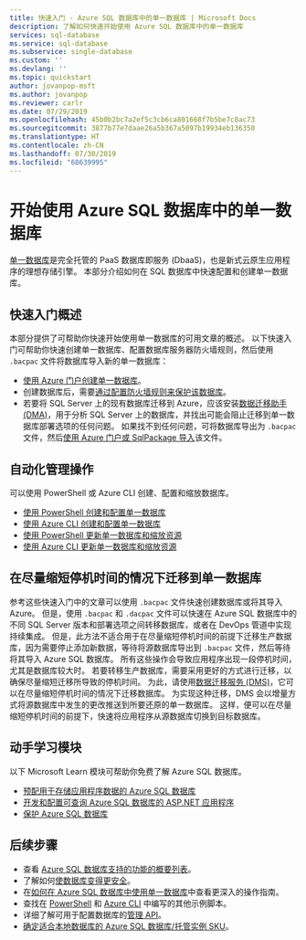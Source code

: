 ```yaml
---
title: 快速入门 - Azure SQL 数据库中的单一数据库 | Microsoft Docs
description: 了解如何快速开始使用 Azure SQL 数据库中的单一数据库
services: sql-database
ms.service: sql-database
ms.subservice: single-database
ms.custom: ''
ms.devlang: ''
ms.topic: quickstart
author: jovanpop-msft
ms.author: jovanpop
ms.reviewer: carlr
ms.date: 07/29/2019
ms.openlocfilehash: 45b0b2bc7a2ef5c3cb6ca801668f7b5be7c8ac73
ms.sourcegitcommit: 3877b77e7daae26a5b367a5097b19934eb136350
ms.translationtype: HT
ms.contentlocale: zh-CN
ms.lasthandoff: 07/30/2019
ms.locfileid: "68639995"
---
```

# <a name="getting-started-with-single-databases-in-azure-sql-database"></a>开始使用 Azure SQL 数据库中的单一数据库

[单一数据库](sql-database-single-index.yml)是完全托管的 PaaS 数据库即服务 (DbaaS)，也是新式云原生应用程序的理想存储引擎。 本部分介绍如何在 SQL 数据库中快速配置和创建单一数据库。

## <a name="quickstart-overview"></a>快速入门概述

本部分提供了可帮助你快速开始使用单一数据库的可用文章的概述。 以下快速入门可帮助你快速创建单一数据库、配置数据库服务器防火墙规则，然后使用 `.bacpac` 文件将数据库导入新的单一数据库：

- [使用 Azure 门户创建单一数据库](sql-database-single-database-get-started.md)。
- 创建数据库后，需要[通过配置防火墙规则来保护该数据库](sql-database-server-level-firewall-rule.md)。
- 若要将 SQL Server 上的现有数据库迁移到 Azure，应该安装[数据迁移助手 (DMA)](https://www.microsoft.com/download/details.aspx?id=53595)，用于分析 SQL Server 上的数据库，并找出可能会阻止迁移到单一数据库部署选项的任何问题。 如果找不到任何问题，可将数据库导出为 `.bacpac` 文件，然后[使用 Azure 门户或 SqlPackage 导入](sql-database-import.md)该文件。

## <a name="automating-management-operations"></a>自动化管理操作

可以使用 PowerShell 或 Azure CLI 创建、配置和缩放数据库。

- [使用 PowerShell 创建和配置单一数据库](scripts/sql-database-create-and-configure-database-powershell.md)
- [使用 Azure CLI 创建和配置单一数据库](scripts/sql-database-create-and-configure-database-cli.md)
- [使用 PowerShell 更新单一数据库和缩放资源](scripts/sql-database-monitor-and-scale-database-powershell.md)
- [使用 Azure CLI 更新单一数据库和缩放资源](scripts/sql-database-monitor-and-scale-database-cli.md)

## <a name="migrating-to-a-single-database-with-minimal-downtime"></a>在尽量缩短停机时间的情况下迁移到单一数据库

参考这些快速入门中的文章可以使用 `.bacpac` 文件快速创建数据库或将其导入 Azure。 但是，使用 `.bacpac` 和 `.dacpac` 文件可以快速在 Azure SQL 数据库中的不同 SQL Server 版本和部署选项之间转移数据库，或者在 DevOps 管道中实现持续集成。 但是，此方法不适合用于在尽量缩短停机时间的前提下迁移生产数据库，因为需要停止添加新数据，等待将源数据库导出到 `.bacpac` 文件，然后等待将其导入 Azure SQL 数据库。 所有这些操作会导致应用程序出现一段停机时间，尤其是数据库较大时。 若要转移生产数据库，需要采用更好的方式进行迁移，以确保尽量缩短迁移所导致的停机时间。 为此，请使用[数据迁移服务 (DMS)](https://docs.microsoft.com/azure/dms/tutorial-sql-server-to-azure-sql?toc=/azure/sql-database/toc.json)，它可以在尽量缩短停机时间的情况下迁移数据库。 为实现这种迁移，DMS 会以增量方式将源数据库中发生的更改推送到所要还原的单一数据库。 这样，便可以在尽量缩短停机时间的前提下，快速将应用程序从源数据库切换到目标数据库。

## <a name="hands-on-learning-modules"></a>动手学习模块

以下 Microsoft Learn 模块可帮助你免费了解 Azure SQL 数据库。

- [预配用于存储应用程序数据的 Azure SQL 数据库](https://docs.microsoft.com/learn/modules/provision-azure-sql-db/)
- [开发和配置可查询 Azure SQL 数据库的 ASP.NET 应用程序](https://docs.microsoft.com/learn/modules/develop-app-that-queries-azure-sql/)
- [保护 Azure SQL 数据库](https://docs.microsoft.com/learn/modules/secure-your-azure-sql-database/)

## <a name="next-steps"></a>后续步骤

- 查看 [Azure SQL 数据库支持的功能的概要列表](sql-database-features.md)。
- 了解如何[使数据库变得更安全](sql-database-security-tutorial.md)。
- 在[如何在 Azure SQL 数据库中使用单一数据库](sql-database-howto-single-database.md)中查看更深入的操作指南。
- 查找在 [PowerShell](sql-database-powershell-samples.md) 和 [Azure CLI](sql-database-cli-samples.md) 中编写的其他示例脚本。
- 详细了解可用于配置数据库的[管理 API](sql-database-single-databases-manage.md)。
- [确定适合本地数据库的 Azure SQL 数据库/托管实例 SKU](/sql/dma/dma-sku-recommend-sql-db/)。
